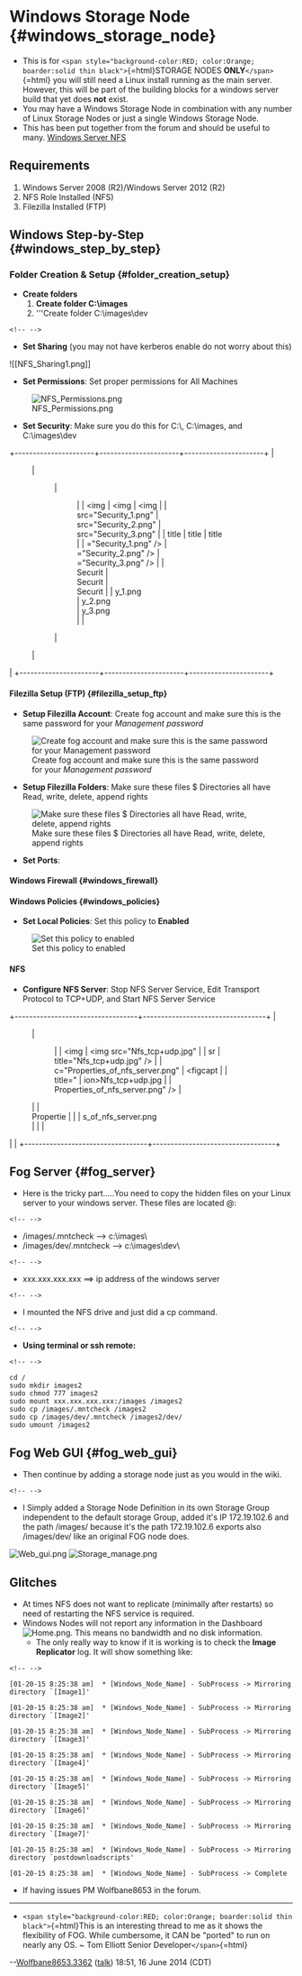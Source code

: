 # Windows Storage Node {#windows_storage_node}

-   This is for
    `<span style="background-color:RED; color:Orange; boarder:solid thin black">`{=html}STORAGE
    NODES **ONLY**`</span>`{=html} you will still need a Linux install
    running as the main server. However, this will be part of the
    building blocks for a windows server build that yet does **not**
    exist.
-   You may have a Windows Storage Node in combination with any number
    of Linux Storage Nodes or just a single Windows Storage Node.
-   This has been put together from the forum and should be useful to
    many. [Windows Server
    NFS](http://fogproject.org/forum/threads/fatal-error-failed-to-mount-nfs-volume.10457/#post-26912)

## Requirements

1.  Windows Server 2008 (R2)/Windows Server 2012 (R2)
2.  NFS Role Installed (NFS)
3.  Filezilla Installed (FTP)

## Windows Step-by-Step {#windows_step_by_step}

### Folder Creation & Setup {#folder_creation_setup}

-   **Create folders**
    1.  **Create folder C:\\images**
    2.  \'\'\'Create folder C:\\images\\dev

```{=html}
<!-- -->
```
-   **Set Sharing** (you may not have kerberos enable do not worry about
    this)

![[NFS_Sharing1.png]]

-   **Set Permissions**: Set proper permissions for All Machines

<figure>
<img src="NFS_Permissions.png" title="NFS_Permissions.png" />
<figcaption>NFS_Permissions.png</figcaption>
</figure>

-   **Set Security**: Make sure you do this for C:\\, C:\\images, and
    C:\\images\\dev

+----------------------+----------------------+----------------------+
| <figure>             | <figure>             | <figure>             |
| <img                 | <img                 | <img                 |
| src="Security_1.png" | src="Security_2.png" | src="Security_3.png" |
| title                | title                | title                |
| ="Security_1.png" /> | ="Security_2.png" /> | ="Security_3.png" /> |
| <figcaption>Securit  | <figcaption>Securit  | <figcaption>Securit  |
| y_1.png</figcaption> | y_2.png</figcaption> | y_3.png</figcaption> |
| </figure>            | </figure>            | </figure>            |
+----------------------+----------------------+----------------------+

#### Filezilla Setup (FTP) {#filezilla_setup_ftp}

-   **Setup Filezilla Account**: Create fog account and make sure this
    is the same password for your *Management password*

<figure>
<img src="Filezilla1.png"
title="Create fog account and make sure this is the same password for your Management password" />
<figcaption>Create fog account and make sure this is the same password
for your <em>Management password</em></figcaption>
</figure>

-   **Setup Filezilla Folders**: Make sure these files \$ Directories
    all have Read, write, delete, append rights

<figure>
<img src="Filezilla_folders.png"
title="Make sure these files $ Directories all have Read, write, delete, append rights" />
<figcaption>Make sure these files $ Directories all have Read, write,
delete, append rights</figcaption>
</figure>

-   **Set Ports**:

#### Windows Firewall {#windows_firewall}

#### Windows Policies {#windows_policies}

-   **Set Local Policies**: Set this policy to **Enabled**

<figure>
<img src="Local_policy_settings.jpg"
title="Set this policy to enabled" />
<figcaption>Set this policy to enabled</figcaption>
</figure>

#### NFS

-   **Configure NFS Server**: Stop NFS Server Service, Edit Transport
    Protocol to TCP+UDP, and Start NFS Server Service

+----------------------------------+----------------------------------+
| <figure>                         | <figure>                         |
| <img                             | <img src="Nfs_tcp+udp.jpg"       |
| sr                               | title="Nfs_tcp+udp.jpg" />       |
| c="Properties_of_nfs_server.png" | <figcapt                         |
| title="                          | ion>Nfs_tcp+udp.jpg</figcaption> |
| Properties_of_nfs_server.png" /> | </figure>                        |
| <figcaption>Propertie            |                                  |
| s_of_nfs_server.png</figcaption> |                                  |
| </figure>                        |                                  |
+----------------------------------+----------------------------------+

## Fog Server {#fog_server}

-   Here is the tricky part\.....You need to copy the hidden files on
    your Linux server to your windows server. These files are located @:

```{=html}
<!-- -->
```
-   /images/.mntcheck \--\> c:\\images\\
-   /images/dev/.mntcheck \--\> c:\\images\\dev\\

```{=html}
<!-- -->
```
-   xxx.xxx.xxx.xxx ==\> ip address of the windows server

```{=html}
<!-- -->
```
-   I mounted the NFS drive and just did a cp command.

```{=html}
<!-- -->
```
-   **Using terminal or ssh remote:**

```{=html}
<!-- -->
```
    cd /
    sudo mkdir images2
    sudo chmod 777 images2
    sudo mount xxx.xxx.xxx.xxx:/images /images2
    sudo cp /images/.mntcheck /images2
    sudo cp /images/dev/.mntcheck /images2/dev/
    sudo umount /images2

## Fog Web GUI {#fog_web_gui}

-   Then continue by adding a storage node just as you would in the
    wiki.

```{=html}
<!-- -->
```
-   I Simply added a Storage Node Definition in its own Storage Group
    independent to the default storage Group, added it\'s IP
    172.19.102.6 and the path /images/ because it\'s the path
    172.19.102.6 exports also /images/dev/ like an original FOG node
    does.

![](Web_gui.png "Web_gui.png")
![](Storage_manage.png "Storage_manage.png")

## Glitches

-   At times NFS does not want to replicate (minimally after restarts)
    so need of restarting the NFS service is required.
-   Windows Nodes will not report any information in the Dashboard
    ![](Home.png "Home.png"). This means no bandwidth and no disk
    information.
    -   The only really way to know if it is working is to check the
        **Image Replicator** log. It will show something like:

```{=html}
<!-- -->
```
    [01-20-15 8:25:38 am]  * [Windows_Node_Name] - SubProcess -> Mirroring directory `[Image1]'

    [01-20-15 8:25:38 am]  * [Windows_Node_Name] - SubProcess -> Mirroring directory `[Image2]'

    [01-20-15 8:25:38 am]  * [Windows_Node_Name] - SubProcess -> Mirroring directory `[Image3]'

    [01-20-15 8:25:38 am]  * [Windows_Node_Name] - SubProcess -> Mirroring directory `[Image4]'

    [01-20-15 8:25:38 am]  * [Windows_Node_Name] - SubProcess -> Mirroring directory `[Image5]'

    [01-20-15 8:25:38 am]  * [Windows_Node_Name] - SubProcess -> Mirroring directory `[Image6]'

    [01-20-15 8:25:38 am]  * [Windows_Node_Name] - SubProcess -> Mirroring directory `[Image7]'

    [01-20-15 8:25:38 am]  * [Windows_Node_Name] - SubProcess -> Mirroring directory `postdownloadscripts'

    [01-20-15 8:25:38 am]  * [Windows_Node_Name] - SubProcess -> Complete

-   If having issues PM Wolfbane8653 in the forum.

------------------------------------------------------------------------

-   `<span style="background-color:RED; color:Orange; boarder:solid thin black">`{=html}This
    is an interesting thread to me as it shows the flexibility of FOG.
    While cumbersome, it CAN be \"ported\" to run on nearly any OS. \~
    Tom Elliott Senior Developer`</span>`{=html}

\--[Wolfbane8653.3362](User:Wolfbane8653.3362 "wikilink")
([talk](User_talk:Wolfbane8653.3362 "wikilink")) 18:51, 16 June 2014
(CDT)
